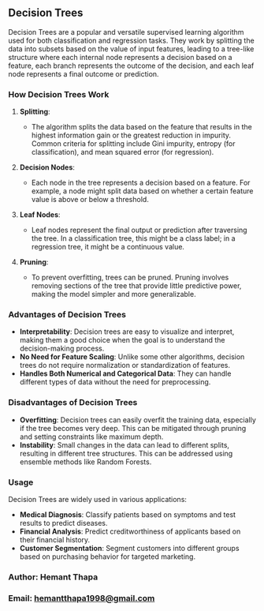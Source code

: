 ## Decision Trees

Decision Trees are a popular and versatile supervised learning algorithm used for both classification and regression tasks. They work by splitting the data into subsets based on the value of input features, leading to a tree-like structure where each internal node represents a decision based on a feature, each branch represents the outcome of the decision, and each leaf node represents a final outcome or prediction.

### How Decision Trees Work

1. **Splitting**:
   - The algorithm splits the data based on the feature that results in the highest information gain or the greatest reduction in impurity. Common criteria for splitting include Gini impurity, entropy (for classification), and mean squared error (for regression).

2. **Decision Nodes**:
   - Each node in the tree represents a decision based on a feature. For example, a node might split data based on whether a certain feature value is above or below a threshold.

3. **Leaf Nodes**:
   - Leaf nodes represent the final output or prediction after traversing the tree. In a classification tree, this might be a class label; in a regression tree, it might be a continuous value.

4. **Pruning**:
   - To prevent overfitting, trees can be pruned. Pruning involves removing sections of the tree that provide little predictive power, making the model simpler and more generalizable.

### Advantages of Decision Trees

- **Interpretability**: Decision trees are easy to visualize and interpret, making them a good choice when the goal is to understand the decision-making process.
- **No Need for Feature Scaling**: Unlike some other algorithms, decision trees do not require normalization or standardization of features.
- **Handles Both Numerical and Categorical Data**: They can handle different types of data without the need for preprocessing.

### Disadvantages of Decision Trees

- **Overfitting**: Decision trees can easily overfit the training data, especially if the tree becomes very deep. This can be mitigated through pruning and setting constraints like maximum depth.
- **Instability**: Small changes in the data can lead to different splits, resulting in different tree structures. This can be addressed using ensemble methods like Random Forests.

### Usage

Decision Trees are widely used in various applications:

- **Medical Diagnosis**: Classify patients based on symptoms and test results to predict diseases.
- **Financial Analysis**: Predict creditworthiness of applicants based on their financial history.
- **Customer Segmentation**: Segment customers into different groups based on purchasing behavior for targeted marketing.


### Author: Hemant Thapa
### Email: hemantthapa1998@gmail.com

